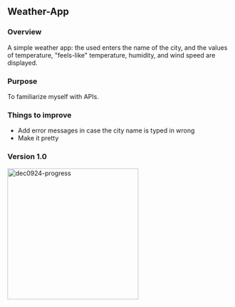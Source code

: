 ## Weather-App
### Overview
A simple weather app: the used enters the name of the city, and the values of temperature, "feels-like" temperature, humidity, and wind speed are displayed.
### Purpose
To familiarize myself with APIs.
### Things to improve
- Add error messages in case the city name is typed in wrong
- Make it pretty

### Version 1.0 
<img width="294" alt="dec0924-progress" src="https://github.com/user-attachments/assets/b04c344c-25e1-4b40-a50c-5e6e29938ae1">



